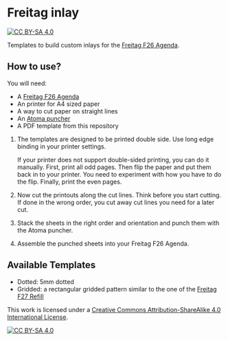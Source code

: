 # Freitag inlay

[![CC BY-SA 4.0][cc-by-sa-shield]][cc-by-sa]

Templates to build custom inlays for the [Freitag F26 Agenda][f26].

## How to use?

You will need:

* A [Freitag F26 Agenda][f26]
* An printer for A4 sized paper
* A way to cut paper on straight lines
* An [Atoma puncher][puncher]
* A PDF template from this repository

1. The templates are designed to be printed double side.
   Use long edge binding in your printer settings.

   If your printer does not support double-sided printing, you can do it manually.
   First, print all odd pages.
   Then flip the paper and put them back in to your printer.
   You need to experiment with how you have to do the flip.
   Finally, print the even pages.

2. Now cut the printouts along the cut lines.
   Think before you start cutting.
   If done in the wrong order, you cut away cut lines you need for a later cut.

3. Stack the sheets in the right order and orientation and punch them with the Atoma puncher.

4. Assemble the punched sheets into your Freitag F26 Agenda.

## Available Templates

* Dotted: 5mm dotted
* Gridded: a rectangular gridded pattern similar to the one of the [Freitag F27 Refill][f27]

This work is licensed under a
[Creative Commons Attribution-ShareAlike 4.0 International License][cc-by-sa].

[![CC BY-SA 4.0][cc-by-sa-image]][cc-by-sa]

[cc-by-sa]: http://creativecommons.org/licenses/by-sa/4.0/
[cc-by-sa-image]: https://licensebuttons.net/l/by-sa/4.0/88x31.png
[cc-by-sa-shield]: https://img.shields.io/badge/License-CC%20BY--SA%204.0-lightgrey.svg
[f26]: https://www.freitag.ch/de/f26
[f27]: https://www.freitag.ch/de/f27r
[puncher]: https://atoma.be/en/product/atoma-puncher/
